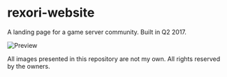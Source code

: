 # rexori-website
A landing page for a game server community. Built in Q2 2017.

![Preview](https://i.imgur.com/JmfYmyO.jpg)

All images presented in this repository are not my own. All rights reserved by the owners.
